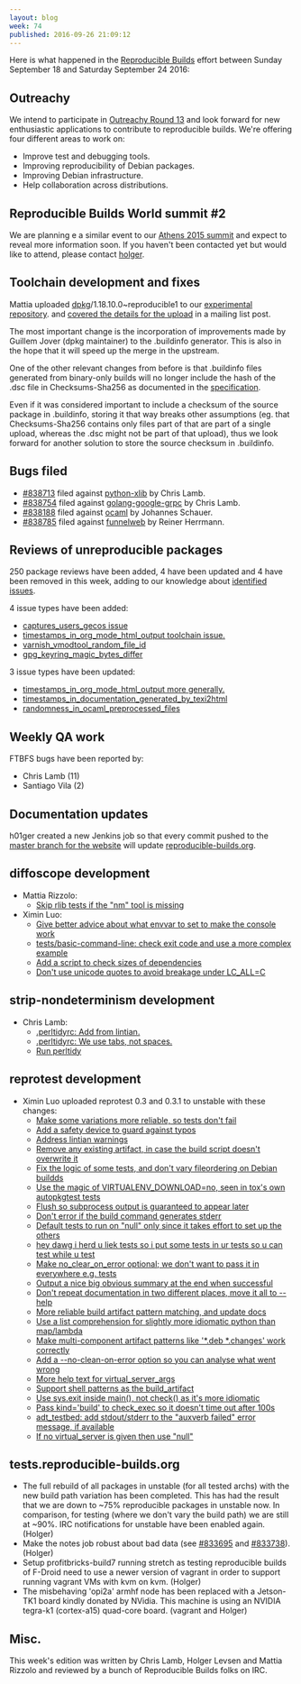 ```yaml
---
layout: blog
week: 74
published: 2016-09-26 21:09:12
---
```


Here is what happened in the [Reproducible
Builds](https://wiki.debian.org/ReproducibleBuilds) effort between Sunday September 18 and Saturday September 24 2016:

Outreachy
---------

We intend to participate in [Outreachy Round 13](https://wiki.debian.org/Outreachy/Round13/Projects/ReproducibleBuildsOfDebian) and look forward for new enthusiastic applications to contribute to reproducible builds. We're offering four different areas to work on:

- Improve test and debugging tools.
- Improving reproducibility of Debian packages.
- Improving Debian infrastructure.
- Help collaboration across distributions.

Reproducible Builds World summit #2 
-----------------------------------

We are planning e a similar event to our [Athens 2015 summit](https://reproducible-builds.org/events/athens2015/) and expect to reveal more information soon. If you haven't been contacted yet but would like to attend, please contact [holger](mailto:holger@layer-acht.org).

Toolchain development and fixes
-------------------------------

Mattia uploaded [dpkg](https://tracker.debian.org/pkg/dpkg)/1.18.10.0~reproducible1 to our [experimental repository](https://wiki.debian.org/ReproducibleBuilds/ExperimentalToolchain).
and [covered the details for the upload](https://lists.alioth.debian.org/pipermail/reproducible-builds/Week-of-Mon-20160919/007119.html) in a mailing list post.

The most important change is the incorporation of improvements made by Guillem
Jover (dpkg maintainer) to the .buildinfo generator. This is also in the hope
that it will speed up the merge in the upstream.

One of the other relevant changes from before is that .buildinfo files
generated from binary-only builds will no longer include the hash of the .dsc
file in Checksums-Sha256 as documented in the
[specification](https://wiki.debian.org/ReproducibleBuilds/BuildinfoSpecification#buildinfo_field_descriptions).

Even if it was considered important to include a checksum of the source package
in .buildinfo, storing it that way breaks other assumptions (eg. that
Checksums-Sha256 contains only files part of that are part of a single upload,
whereas the .dsc might not be part of that upload), thus we look forward for
another solution to store the source checksum in .buildinfo.

Bugs filed
----------

* [#838713](https://bugs.debian.org/838713) filed against [python-xlib](https://tracker.debian.org/pkg/python-xlib) by Chris Lamb.
* [#838754](https://bugs.debian.org/838754) filed against [golang-google-grpc](https://tracker.debian.org/pkg/golang-google-grpc) by Chris Lamb.
* [#838188](https://bugs.debian.org/838188) filed against [ocaml](https://tracker.debian.org/pkg/ocaml) by Johannes Schauer.
* [#838785](https://bugs.debian.org/838785) filed against [funnelweb](https://tracker.debian.org/pkg/funnelweb) by Reiner Herrmann.

Reviews of unreproducible packages
----------------------------------

250 package reviews have been added, 4 have been updated and 4 have been removed in this week,
adding to our knowledge about [identified issues](https://tests.reproducible-builds.org/debian/index_issues.html).

4 issue types have been added:

- [captures\_users\_gecos issue](https://anonscm.debian.org/git/reproducible/notes.git/commit/?id=584deb2)
- [timestamps\_in\_org\_mode\_html\_output toolchain issue.](https://anonscm.debian.org/git/reproducible/notes.git/commit/?id=f9da49e)
- [varnish\_vmodtool\_random\_file\_id](https://anonscm.debian.org/git/reproducible/notes.git/commit/?id=f269ff7)
- [gpg\_keyring\_magic\_bytes\_differ](https://anonscm.debian.org/git/reproducible/notes.git/commit/?id=bf419e3)

3 issue types have been updated:

- [timestamps\_in\_org\_mode\_html\_output more generally.](https://anonscm.debian.org/git/reproducible/notes.git/commit/?id=5b2aaa1)
- [timestamps\_in\_documentation\_generated\_by\_texi2html](https://anonscm.debian.org/git/reproducible/notes.git/commit/?id=2422954)
- [randomness\_in\_ocaml\_preprocessed\_files](https://anonscm.debian.org/git/reproducible/notes.git/commit/?id=65250b4)

Weekly QA work
--------------

FTBFS bugs have been reported by:

 - Chris Lamb (11)
 - Santiago Vila (2)

Documentation updates
---------------------

h01ger created a new Jenkins job so that every commit pushed to the [master branch for the website](https://git.debian.org/git/reproducible/reproducible-website.git) will update [reproducible-builds.org](https://reproducible-builds.org/).


diffoscope development
----------------------

- Mattia Rizzolo:
  - [Skip rlib tests if the "nm" tool is missing](https://anonscm.debian.org/git/reproducible/diffoscope.git/commit/?id=1d7bea1)
- Ximin Luo:
  - [Give better advice about what envvar to set to make the console work](https://anonscm.debian.org/git/reproducible/diffoscope.git/commit/?id=436253a)
  - [tests/basic-command-line: check exit code and use a more complex example](https://anonscm.debian.org/git/reproducible/diffoscope.git/commit/?id=7adb6b7)
  - [Add a script to check sizes of dependencies](https://anonscm.debian.org/git/reproducible/diffoscope.git/commit/?id=30d00ec)
  - [Don't use unicode quotes to avoid breakage under LC\_ALL=C](https://anonscm.debian.org/git/reproducible/diffoscope.git/commit/?id=f68fcbd)


strip-nondeterminism development
--------------------------------

- Chris Lamb:
  - [.perltidyrc: Add from lintian.](https://anonscm.debian.org/git/reproducible/strip-nondeterminism.git/commit/?id=dcddf05)
  - [.perltidyrc: We use tabs, not spaces.](https://anonscm.debian.org/git/reproducible/strip-nondeterminism.git/commit/?id=c419282)
  - [Run perltidy](https://anonscm.debian.org/git/reproducible/strip-nondeterminism.git/commit/?id=d1126e4)

reprotest development
---------------------

- Ximin Luo uploaded reprotest 0.3 and 0.3.1 to unstable with these changes:
  - [Make some variations more reliable, so tests don't fail](https://anonscm.debian.org/git/reproducible/reprotest.git/commit/?id=4797f65)
  - [Add a safety device to guard against typos](https://anonscm.debian.org/git/reproducible/reprotest.git/commit/?id=c0017ce)
  - [Address lintian warnings](https://anonscm.debian.org/git/reproducible/reprotest.git/commit/?id=ec4db94)
  - [Remove any existing artifact, in case the build script doesn't overwrite it](https://anonscm.debian.org/git/reproducible/reprotest.git/commit/?id=6b25439)
  - [Fix the logic of some tests, and don't vary fileordering on Debian buildds](https://anonscm.debian.org/git/reproducible/reprotest.git/commit/?id=0b0e6dc)
  - [Use the magic of VIRTUALENV\_DOWNLOAD=no, seen in tox's own autopkgtest tests](https://anonscm.debian.org/git/reproducible/reprotest.git/commit/?id=fe49513)
  - [Flush so subprocess output is guaranteed to appear later](https://anonscm.debian.org/git/reproducible/reprotest.git/commit/?id=c1b17ed)
  - [Don't error if the build command generates stderr](https://anonscm.debian.org/git/reproducible/reprotest.git/commit/?id=49e67ca)
  - [Default tests to run on "null" only since it takes effort to set up the others](https://anonscm.debian.org/git/reproducible/reprotest.git/commit/?id=07ec6d1)
  - [hey dawg i herd u liek tests so i put some tests in ur tests so u can test while u test](https://anonscm.debian.org/git/reproducible/reprotest.git/commit/?id=28937c1)
  - [Make no\_clear\_on\_error optional; we don't want to pass it in everywhere e.g. tests](https://anonscm.debian.org/git/reproducible/reprotest.git/commit/?id=2ea325f)
  - [Output a nice big obvious summary at the end when successful](https://anonscm.debian.org/git/reproducible/reprotest.git/commit/?id=77219d8)
  - [Don't repeat documentation in two different places, move it all to --help](https://anonscm.debian.org/git/reproducible/reprotest.git/commit/?id=714cf5b)
  - [More reliable build artifact pattern matching, and update docs](https://anonscm.debian.org/git/reproducible/reprotest.git/commit/?id=eb4146f)
  - [Use a list comprehension for slightly more idiomatic python than map/lambda](https://anonscm.debian.org/git/reproducible/reprotest.git/commit/?id=0876afc)
  - [Make multi-component artifact patterns like '*.deb *.changes' work correctly](https://anonscm.debian.org/git/reproducible/reprotest.git/commit/?id=225b0e0)
  - [Add a --no-clean-on-error option so you can analyse what went wrong](https://anonscm.debian.org/git/reproducible/reprotest.git/commit/?id=56d4ca3)
  - [More help text for virtual\_server\_args](https://anonscm.debian.org/git/reproducible/reprotest.git/commit/?id=6bddf77)
  - [Support shell patterns as the build\_artifact](https://anonscm.debian.org/git/reproducible/reprotest.git/commit/?id=c904142)
  - [Use sys.exit inside main(), not check() as it's more idiomatic](https://anonscm.debian.org/git/reproducible/reprotest.git/commit/?id=5356853)
  - [Pass kind='build' to check\_exec so it doesn't time out after 100s](https://anonscm.debian.org/git/reproducible/reprotest.git/commit/?id=02119cb)
  - [adt\_testbed: add stdout/stderr to the "auxverb failed" error message, if available](https://anonscm.debian.org/git/reproducible/reprotest.git/commit/?id=44d6ffc)
  - [If no virtual\_server is given then use "null"](https://anonscm.debian.org/git/reproducible/reprotest.git/commit/?id=4a08037)


tests.reproducible-builds.org
-----------------------------

- The full rebuild of all packages in unstable (for all tested archs) with the new build path variation has been completed. This has had the result that we are down to ~75% reproducible packages in unstable now. In comparison, for testing (where we don't vary the build path) we are still at ~90%. IRC notifications for unstable have been enabled again. (Holger)
- Make the notes job robust about bad data (see [#833695](https://bugs.debian.org/833695) and [#833738](https://bugs.debian.org/833738)). (Holger)
- Setup profitbricks-build7 running stretch as testing reproducible builds of F-Droid need to use a newer version of vagrant in order to support running vagrant VMs with kvm on kvm. (Holger)
- The misbehaving 'opi2a' armhf node has been replaced with a Jetson-TK1 board kindly donated by NVidia. This machine is using an NVIDIA tegra-k1 (cortex-a15) quad-core board. (vagrant and Holger)

Misc.
-----

This week's edition was written by Chris Lamb, Holger Levsen and Mattia Rizzolo and reviewed by a bunch of Reproducible Builds folks on IRC.
